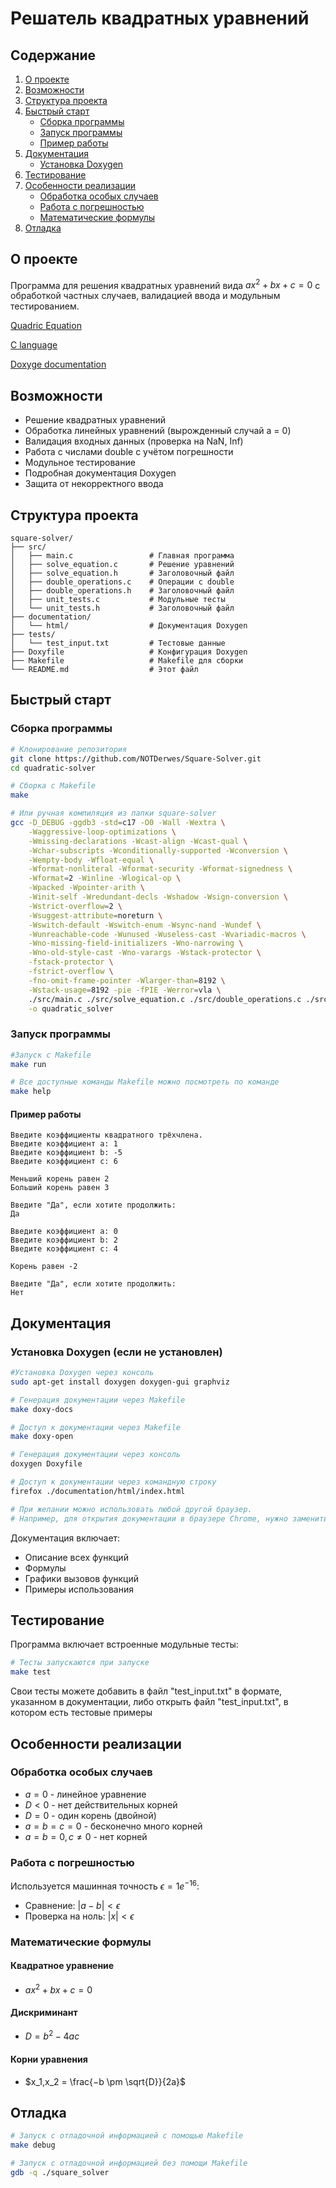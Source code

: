 # Решатель квадратных уравнений

## Содержание
1. [О проекте](#о-проекте)
2. [Возможности](#возможности)
3. [Структура проекта](#структура-проекта)
4. [Быстрый старт](#быстрый-старт)
   - [Сборка программы](#сборка-программы)
   - [Запуск программы](#запуск-программы)
   - [Пример работы](#пример-работы)
5. [Документация](#документация)
   - [Установка Doxygen](#установка-doxygen)
6. [Тестирование](#тестирование)
7. [Особенности реализации](#особенности-реализации)
   - [Обработка особых случаев](#обработка-особых-случаев)
   - [Работа с погрешностью](#работа-с-погрешностью)
   - [Математические формулы](#математические-формулы)
8. [Отладка](#отладка)

## О проекте
Программа для решения квадратных уравнений вида $ax^2 + bx + c = 0$ с обработкой частных случаев, валидацией ввода и модульным тестированием.

[Quadric Equation](https://en.wikipedia.org/wiki/Quadratic_equation)

[C language](https://en.wikipedia.org/wiki/C_(programming_language))

[Doxyge documentation](https://www.doxygen.nl/manual/)



## Возможности

- Решение квадратных уравнений
- Обработка линейных уравнений (вырожденный случай a = 0)
- Валидация входных данных (проверка на NaN, Inf)
- Работа с числами double с учётом погрешности
- Модульное тестирование
- Подробная документация Doxygen
- Защита от некорректного ввода

## Структура проекта
```
square-solver/
├── src/
│   ├── main.c                 # Главная программа
│   ├── solve_equation.c       # Решение уравнений
│   ├── solve_equation.h       # Заголовочный файл
│   ├── double_operations.c    # Операции с double
│   ├── double_operations.h    # Заголовочный файл
│   ├── unit_tests.c           # Модульные тесты
│   └── unit_tests.h           # Заголовочный файл
├── documentation/
│   └── html/                  # Документация Doxygen
├── tests/
│   └── test_input.txt         # Тестовые данные
├── Doxyfile                   # Конфигурация Doxygen
├── Makefile                   # Makefile для сборки
└── README.md                  # Этот файл
```

## Быстрый старт

### Сборка программы
```bash
# Клонирование репозитория
git clone https://github.com/NOTDerwes/Square-Solver.git
cd quadratic-solver

# Сборка с Makefile
make

# Или ручная компиляция из папки square-solver
gcc -D_DEBUG -ggdb3 -std=c17 -O0 -Wall -Wextra \
    -Waggressive-loop-optimizations \
    -Wmissing-declarations -Wcast-align -Wcast-qual \
    -Wchar-subscripts -Wconditionally-supported -Wconversion \
    -Wempty-body -Wfloat-equal \
    -Wformat-nonliteral -Wformat-security -Wformat-signedness \
    -Wformat=2 -Winline -Wlogical-op \
    -Wpacked -Wpointer-arith \
    -Winit-self -Wredundant-decls -Wshadow -Wsign-conversion \
    -Wstrict-overflow=2 \
    -Wsuggest-attribute=noreturn \
    -Wswitch-default -Wswitch-enum -Wsync-nand -Wundef \
    -Wunreachable-code -Wunused -Wuseless-cast -Wvariadic-macros \
    -Wno-missing-field-initializers -Wno-narrowing \
    -Wno-old-style-cast -Wno-varargs -Wstack-protector \
    -fstack-protector \
    -fstrict-overflow \
    -fno-omit-frame-pointer -Wlarger-than=8192 \
    -Wstack-usage=8192 -pie -fPIE -Werror=vla \
    ./src/main.c ./src/solve_equation.c ./src/double_operations.c ./src/unit_tests.c \
    -o quadratic_solver
```
### Запуск программы
```bash
#Запуск с Makefile
make run

# Все доступные команды Makefile можно посмотреть по команде
make help
```
#### Пример работы
```
Введите коэффициенты квадратного трёхчлена.
Введите коэффициент a: 1
Введите коэффициент b: -5
Введите коэффициент c: 6

Меньший корень равен 2
Больший корень равен 3

Введите "Да", если хотите продолжить:
Да

Введите коэффициент a: 0
Введите коэффициент b: 2
Введите коэффициент c: 4

Корень равен -2

Введите "Да", если хотите продолжить:
Нет
```
## Документация
### Установка Doxygen (если не установлен)
```bash
#Установка Doxygen через консоль
sudo apt-get install doxygen doxygen-gui graphviz

# Генерация документации через Makefile
make doxy-docs

# Доступ к документации через Makefile
make doxy-open

# Генерация документации через консоль
doxygen Doxyfile

# Доступ к документации через командную строку
firefox ./documentation/html/index.html

# При желании можно использовать любой другой браузер.
# Например, для открытия документации в браузере Chrome, нужно заменить firefox на google-chrome
```
Документация включает:
- Описание всех функций
- Формулы
- Графики вызовов функций
- Примеры использования

## Тестирование

Программа включает встроенные модульные тесты:
```bash
# Тесты запускаются при запуске
make test
```
Свои тесты можете добавить в файл "test_input.txt" в формате, указанном в документации, либо открыть файл "test_input.txt", в котором есть тестовые примеры

## Особенности реализации
### Обработка особых случаев
- $a = 0$ - линейное уравнение
- $D < 0$ - нет действительных корней
- $D = 0$ - один корень (двойной)
- $a = b = c = 0$ - бесконечно много корней
- $a = b = 0, c \neq 0$ - нет корней

### Работа с погрешностью
Используется машинная точность $\epsilon = 1e^{-16}$:
- Сравнение: $\lvert a - b \rvert < \epsilon$
- Проверка на ноль: $\lvert x \rvert < \epsilon$

### Математические формулы
#### Квадратное уравнение
- $ax^2 + bx + c = 0$
#### Дискриминант
- $D = b^2 − 4ac$
#### Корни уравнения
- $x_1,x_2 = \frac{−b \pm \sqrt{D}}{2a}$
​​
## Отладка
```bash
# Запуск с отладочной информацией c помощью Makefile
make debug

# Запуск с отладочной информацией без помощи Makefile
gdb -q ./square_solver
```
